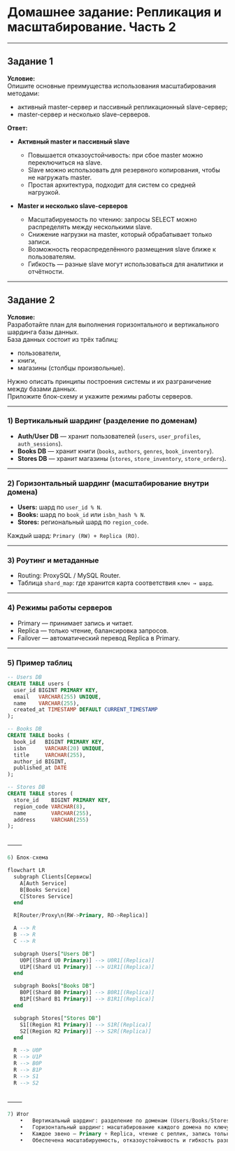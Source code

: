 # Домашнее задание: Репликация и масштабирование. Часть 2

---

## Задание 1

**Условие:**  
Опишите основные преимущества использования масштабирования методами:

- активный master-сервер и пассивный репликационный slave-сервер;  
- master-сервер и несколько slave-серверов.  

**Ответ:**

- **Активный master и пассивный slave**  
  - Повышается отказоустойчивость: при сбое master можно переключиться на slave.  
  - Slave можно использовать для резервного копирования, чтобы не нагружать master.  
  - Простая архитектура, подходит для систем со средней нагрузкой.  

- **Master и несколько slave-серверов**  
  - Масштабируемость по чтению: запросы SELECT можно распределять между несколькими slave.  
  - Снижение нагрузки на master, который обрабатывает только записи.  
  - Возможность геораспределённого размещения slave ближе к пользователям.  
  - Гибкость — разные slave могут использоваться для аналитики и отчётности.  

---

## Задание 2

**Условие:**  
Разработайте план для выполнения горизонтального и вертикального шардинга базы данных.  
База данных состоит из трёх таблиц:  
- пользователи,  
- книги,  
- магазины (столбцы произвольные).  

Нужно описать принципы построения системы и их разграничение между базами данных.  
Приложите блок-схему и укажите режимы работы серверов.

---

### 1) Вертикальный шардинг (разделение по доменам)

- **Auth/User DB** — хранит пользователей (`users`, `user_profiles`, `auth_sessions`).  
- **Books DB** — хранит книги (`books`, `authors`, `genres`, `book_inventory`).  
- **Stores DB** — хранит магазины (`stores`, `store_inventory`, `store_orders`).  

---

### 2) Горизонтальный шардинг (масштабирование внутри домена)

- **Users:** шард по `user_id % N`.  
- **Books:** шард по `book_id` или `isbn_hash % N`.  
- **Stores:** региональный шард по `region_code`.  

Каждый шард: `Primary (RW) + Replica (RO)`.

---

### 3) Роутинг и метаданные

- Routing: ProxySQL / MySQL Router.  
- Таблица `shard_map`: где хранится карта соответствия `ключ → шард`.

---

### 4) Режимы работы серверов

- Primary — принимает запись и читает.  
- Replica — только чтение, балансировка запросов.  
- Failover — автоматический перевод Replica в Primary.  

---

### 5) Пример таблиц

```sql
-- Users DB
CREATE TABLE users (
  user_id BIGINT PRIMARY KEY,
  email   VARCHAR(255) UNIQUE,
  name    VARCHAR(255),
  created_at TIMESTAMP DEFAULT CURRENT_TIMESTAMP
);

-- Books DB
CREATE TABLE books (
  book_id   BIGINT PRIMARY KEY,
  isbn      VARCHAR(20) UNIQUE,
  title     VARCHAR(255),
  author_id BIGINT,
  published_at DATE
);

-- Stores DB
CREATE TABLE stores (
  store_id    BIGINT PRIMARY KEY,
  region_code VARCHAR(8),
  name        VARCHAR(255),
  address     VARCHAR(255)
);


⸻

6) Блок-схема

flowchart LR
  subgraph Clients[Сервисы]
    A[Auth Service]
    B[Books Service]
    C[Stores Service]
  end

  R[Router/Proxy\n(RW->Primary, RO->Replica)]

  A --> R
  B --> R
  C --> R

  subgraph Users["Users DB"]
    U0P[(Shard U0 Primary)] --> U0R1[(Replica)]
    U1P[(Shard U1 Primary)] --> U1R1[(Replica)]
  end

  subgraph Books["Books DB"]
    B0P[(Shard B0 Primary)] --> B0R1[(Replica)]
    B1P[(Shard B1 Primary)] --> B1R1[(Replica)]
  end

  subgraph Stores["Stores DB"]
    S1[(Region R1 Primary)] --> S1R[(Replica)]
    S2[(Region R2 Primary)] --> S2R[(Replica)]
  end

  R --> U0P
  R --> U1P
  R --> B0P
  R --> B1P
  R --> S1
  R --> S2


⸻

7) Итог
	•	Вертикальный шардинг: разделение по доменам (Users/Books/Stores).
	•	Горизонтальный шардинг: масштабирование каждого домена по ключу.
	•	Каждое звено — Primary + Replica, чтение с реплик, запись только в Primary.
	•	Обеспечена масштабируемость, отказоустойчивость и гибкость развития системы.

